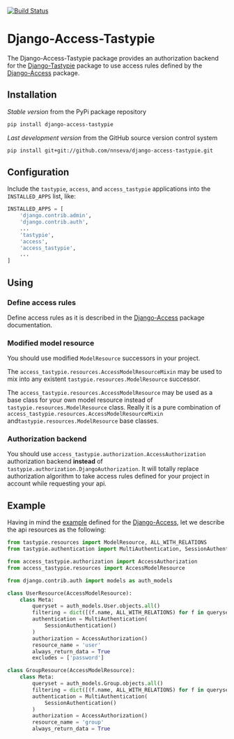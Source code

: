[![Build Status](https://travis-ci.org/nnseva/django-access-tastypie.svg?branch=master)](https://travis-ci.org/nnseva/django-access-tastypie)

# Django-Access-Tastypie

The Django-Access-Tastypie package provides an authorization backend for the [Django-Tastypie](https://django-tastypie.readthedocs.io/en/latest/) package to use access rules defined by the [Django-Access](https://github.com/nnseva/django-access) package.

## Installation

*Stable version* from the PyPi package repository
```bash
pip install django-access-tastypie
```

*Last development version* from the GitHub source version control system
```bash
pip install git+git://github.com/nnseva/django-access-tastypie.git
```

## Configuration

Include the `tastypie`, `access`, and `access_tastypie` applications into the `INSTALLED_APPS` list, like:

```python
INSTALLED_APPS = [
    'django.contrib.admin',
    'django.contrib.auth',
    ...
    'tastypie',
    'access',
    'access_tastypie',
    ...
]
```

## Using

### Define access rules

Define access rules as it is described in the [Django-Access](https://github.com/nnseva/django-access) package documentation.

### Modified model resource

You should use modified `ModelResource` successors in your project.

The `access_tastypie.resources.AccessModelResourceMixin` may be used to mix into any existent `tastypie.resources.ModelResource` successor.

The `access_tastypie.resources.AccessModelResource` may be used as a base class for your own model resource instead of `tastypie.resources.ModelResource` class. Really it is a pure combination of `access_tastypie.resources.AccessModelResourceMixin` and`tastypie.resources.ModelResource` base classes.

### Authorization backend

You should use `access_tastypie.authorization.AccessAuthorization` authorization backend **instead** of `tastypie.authorization.DjangoAuthorization`. It will totally replace authorization algorithm to take access rules defined for your project in account while requesting your api.

## Example

Having in mind the [example](https://github.com/nnseva/django-access#examples) defined for the [Django-Access](https://github.com/nnseva/django-access), let we describe the api resources as the following:

```python
from tastypie.resources import ModelResource, ALL_WITH_RELATIONS
from tastypie.authentication import MultiAuthentication, SessionAuthentication

from access_tastypie.authorization import AccessAuthorization
from access_tastypie.resources import AccessModelResource

from django.contrib.auth import models as auth_models

class UserResource(AccessModelResource):
    class Meta:
        queryset = auth_models.User.objects.all()
        filtering = dict([(f.name, ALL_WITH_RELATIONS) for f in queryset.model._meta.get_fields()])
        authentication = MultiAuthentication(
            SessionAuthentication()
        )
        authorization = AccessAuthorization()
        resource_name = 'user'
        always_return_data = True
        excludes = ['password']

class GroupResource(AccessModelResource):
    class Meta:
        queryset = auth_models.Group.objects.all()
        filtering = dict([(f.name, ALL_WITH_RELATIONS) for f in queryset.model._meta.get_fields()])
        authentication = MultiAuthentication(
            SessionAuthentication()
        )
        authorization = AccessAuthorization()
        resource_name = 'group'
        always_return_data = True
```
